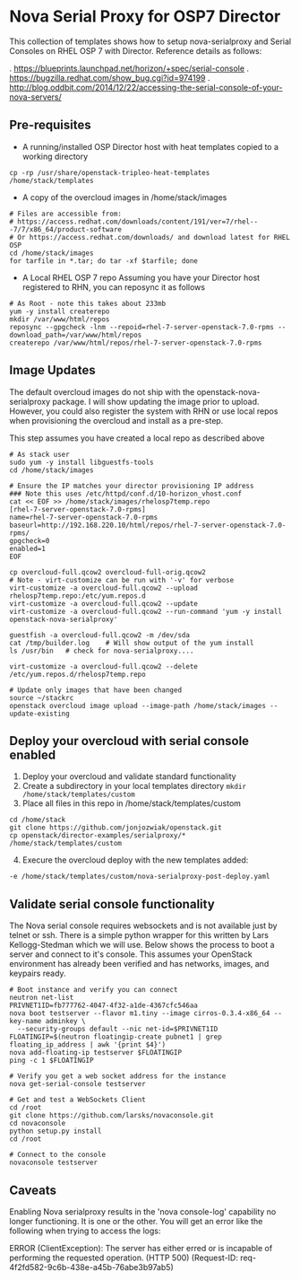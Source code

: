 # Nova Serial Proxy for OSP7 Director
This collection of templates shows how to setup nova-serialproxy and Serial Consoles on RHEL OSP 7 with Director.  Reference details as follows: 

. https://blueprints.launchpad.net/horizon/+spec/serial-console
. https://bugzilla.redhat.com/show_bug.cgi?id=974199
. http://blog.oddbit.com/2014/12/22/accessing-the-serial-console-of-your-nova-servers/


## Pre-requisites

* A running/installed OSP Director host with heat templates copied to a working directory 
``` 
cp -rp /usr/share/openstack-tripleo-heat-templates /home/stack/templates
```
* A copy of the overcloud images in /home/stack/images 
```
# Files are accessible from:
# https://access.redhat.com/downloads/content/191/ver=7/rhel---7/7/x86_64/product-software
# Or https://access.redhat.com/downloads/ and download latest for RHEL OSP
cd /home/stack/images
for tarfile in *.tar; do tar -xf $tarfile; done
```
* A Local RHEL OSP 7 repo
Assuming you have your Director host registered to RHN, you can reposync it as follows
``` 
# As Root - note this takes about 233mb
yum -y install createrepo
mkdir /var/www/html/repos
reposync --gpgcheck -lnm --repoid=rhel-7-server-openstack-7.0-rpms --download_path=/var/www/html/repos
createrepo /var/www/html/repos/rhel-7-server-openstack-7.0-rpms
```

## Image Updates
The default overcloud images do not ship with the openstack-nova-serialproxy package.  I will show updating the image prior to upload.  However, you could also register the system with RHN or use local repos when provisioning the overcloud and install as a pre-step.  

This step assumes you have created a local repo as described above

```
# As stack user
sudo yum -y install libguestfs-tools
cd /home/stack/images

# Ensure the IP matches your director provisioning IP address
### Note this uses /etc/httpd/conf.d/10-horizon_vhost.conf
cat << EOF >> /home/stack/images/rhelosp7temp.repo
[rhel-7-server-openstack-7.0-rpms]
name=rhel-7-server-openstack-7.0-rpms
baseurl=http://192.168.220.10/html/repos/rhel-7-server-openstack-7.0-rpms/
gpgcheck=0
enabled=1
EOF

cp overcloud-full.qcow2 overcloud-full-orig.qcow2
# Note - virt-customize can be run with '-v' for verbose
virt-customize -a overcloud-full.qcow2 --upload rhelosp7temp.repo:/etc/yum.repos.d
virt-customize -a overcloud-full.qcow2 --update 
virt-customize -a overcloud-full.qcow2 --run-command 'yum -y install openstack-nova-serialproxy'

guestfish -a overcloud-full.qcow2 -m /dev/sda
cat /tmp/builder.log	# Will show output of the yum install
ls /usr/bin   # check for nova-serialproxy....

virt-customize -a overcloud-full.qcow2 --delete /etc/yum.repos.d/rhelosp7temp.repo

# Update only images that have been changed
source ~/stackrc
openstack overcloud image upload --image-path /home/stack/images --update-existing
```

## Deploy your overcloud with serial console enabled

1. Deploy your overcloud and validate standard functionality
2. Create a subdirectory in your local templates directory `mkdir /home/stack/templates/custom`
3. Place all files in this repo in /home/stack/templates/custom
```
cd /home/stack
git clone https://github.com/jonjozwiak/openstack.git
cp openstack/director-examples/serialproxy/* /home/stack/templates/custom
```
4. Execure the overcloud deploy with the new templates added:
``` 
-e /home/stack/templates/custom/nova-serialproxy-post-deploy.yaml
```

## Validate serial console functionality 
The Nova serial console requires websockets and is not available just by telnet or ssh.  There is a simple python wrapper for this written by Lars Kellogg-Stedman which we will use.  Below shows the process to boot a server and connect to it's console.  This assumes your OpenStack environment has already been verified and has networks, images, and keypairs ready.  

```
# Boot instance and verify you can connect
neutron net-list
PRIVNET1ID=fb777762-4047-4f32-a1de-4367cfc546aa
nova boot testserver --flavor m1.tiny --image cirros-0.3.4-x86_64 --key-name adminkey \
  --security-groups default --nic net-id=$PRIVNET1ID
FLOATINGIP=$(neutron floatingip-create pubnet1 | grep floating_ip_address | awk '{print $4}')
nova add-floating-ip testserver $FLOATINGIP
ping -c 1 $FLOATINGIP

# Verify you get a web socket address for the instance
nova get-serial-console testserver

# Get and test a WebSockets Client
cd /root
git clone https://github.com/larsks/novaconsole.git
cd novaconsole
python setup.py install
cd /root

# Connect to the console
novaconsole testserver
```

## Caveats
Enabling Nova serialproxy results in the 'nova console-log' capability no longer functioning.  It is one or the other.  You will get an error like the following when trying to access the logs:

ERROR (ClientException): The server has either erred or is incapable of performing the requested operation. (HTTP 500) (Request-ID: req-4f2fd582-9c6b-438e-a45b-76abe3b97ab5)



